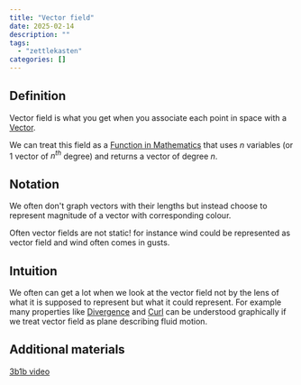 ```yaml
---
title: "Vector field"
date: 2025-02-14
description: ""
tags: 
  - "zettlekasten"
categories: []
---
```


## Definition

Vector field is what you get when you associate each point in space with a [Vector](Vector.md).

We can treat this field as a [Function in Mathematics](Function%20in%20Mathematics.md) that uses $n$ variables (or 1 vector of $n^{th}$ degree) and returns a vector of degree $n$.

## Notation

We often don't graph vectors with their lengths but instead choose to represent magnitude of a vector with corresponding colour.

Often vector fields are not static! for instance wind could be represented as vector field and wind often comes in gusts.

## Intuition

We often can get a lot when we look at the vector field not by the lens of what it is supposed to represent but what it could represent. For example many properties like [Divergence](Divergence.md) and [Curl](Curl.md) can be understood graphically if we treat vector field as plane describing fluid motion.

## Additional materials

[3b1b video](https://www.youtube.com/watch?v=rB83DpBJQsE)

